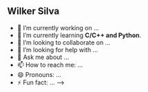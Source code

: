 ## Wilker Silva

- 🔭 I’m currently working on ...
- 🌱 I’m currently learning **C/C++ and Python**.
- 👯 I’m looking to collaborate on ...
- 🤔 I’m looking for help with ...
- 💬 Ask me about ...
- 📫 How to reach me: ...
- 😄 Pronouns: ...
- ⚡ Fun fact: ...
-->
